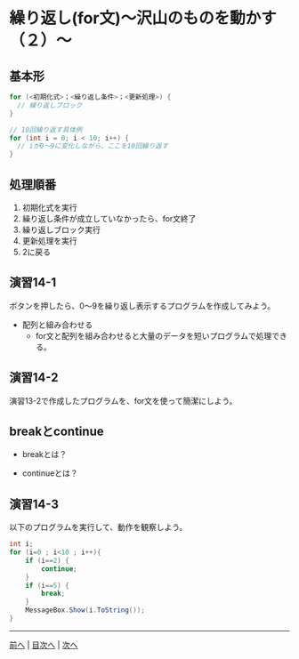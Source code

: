 # 繰り返し(for文)～沢山のものを動かす（２）～

## 基本形

```cs
for (<初期化式>；<繰り返し条件>；<更新処理>) {
  // 繰り返しブロック
}

// 10回繰り返す具体例
for (int i = 0; i < 10; i++) {
  // iが0～9に変化しながら、ここを10回繰り返す
}
```

## 処理順番
1. 初期化式を実行
2. 繰り返し条件が成立していなかったら、for文終了
3. 繰り返しブロック実行
4. 更新処理を実行
5. 2に戻る

## 演習14-1
ボタンを押したら、0～9を繰り返し表示するプログラムを作成してみよう。

- 配列と組み合わせる
  - for文と配列を組み合わせると大量のデータを短いプログラムで処理できる。

## 演習14-2
演習13-2で作成したプログラムを、for文を使って簡潔にしよう。

## breakとcontinue
- breakとは？

- continueとは？

## 演習14-3
以下のプログラムを実行して、動作を観察しよう。

```cs
int i;
for (i=0 ; i<10 ; i++){
    if (i==2) {
        continue;
    }
    if (i==5) {
        break;
    }
    MessageBox.Show(i.ToString());
}
```

---

[前へ](13.md) | [目次へ](README.md#%E7%9B%AE%E6%AC%A1) | [次へ](15.md)
